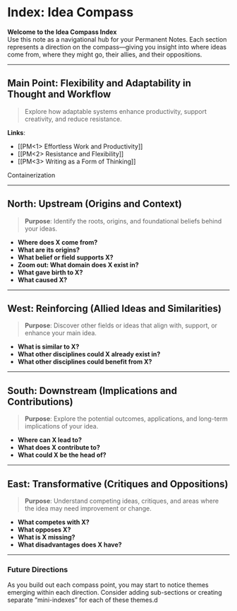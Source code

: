 # Index: Idea Compass

**Welcome to the Idea Compass Index**  
Use this note as a navigational hub for your Permanent Notes. Each section represents a direction on the compass—giving you insight into where ideas come from, where they might go, their allies, and their oppositions.

---

## Main Point: Flexibility and Adaptability in Thought and Workflow
> Explore how adaptable systems enhance productivity, support creativity, and reduce resistance.

**Links**:  
- [[PM<1> Effortless Work and Productivity]]  
- [[PM<2> Resistance and Flexibility]]  
- [[PM<3>  Writing as a Form of Thinking]]


Containerization 


---

## North: Upstream (Origins and Context)  
> **Purpose**: Identify the roots, origins, and foundational beliefs behind your ideas.

- **Where does X come from?**
- **What are its origins?**
- **What belief or field supports X?**
- **Zoom out: What domain does X exist in?**  
- **What gave birth to X?**
- **What caused X?**

---

## West: Reinforcing (Allied Ideas and Similarities)  
> **Purpose**: Discover other fields or ideas that align with, support, or enhance your main idea.

- **What is similar to X?**
- **What other disciplines could X already exist in?**
- **What other disciplines could benefit from X?**

---

## South: Downstream (Implications and Contributions)  
> **Purpose**: Explore the potential outcomes, applications, and long-term implications of your idea.

- **Where can X lead to?**
- **What does X contribute to?**
- **What could X be the head of?**

---

## East: Transformative (Critiques and Oppositions)  
> **Purpose**: Understand competing ideas, critiques, and areas where the idea may need improvement or change.

- **What competes with X?**
- **What opposes X?**
- **What is X missing?**
- **What disadvantages does X have?**

---

### Future Directions  
As you build out each compass point, you may start to notice themes emerging within each direction. Consider adding sub-sections or creating separate “mini-indexes” for each of these themes.d